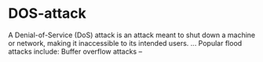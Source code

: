 # DOS-attack
A Denial-of-Service (DoS) attack is an attack meant to shut down a machine or network, making it inaccessible to its intended users. ... Popular flood attacks include: Buffer overflow attacks – 
